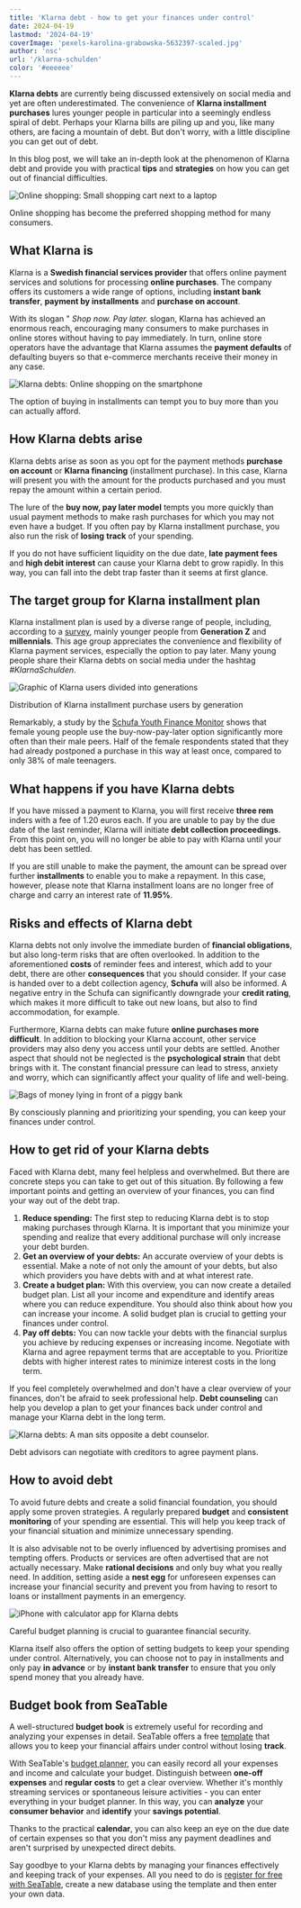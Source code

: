 ```yaml
---
title: 'Klarna debt - how to get your finances under control'
date: 2024-04-19
lastmod: '2024-04-19'
coverImage: 'pexels-karolina-grabowska-5632397-scaled.jpg'
author: 'nsc'
url: '/klarna-schulden'
color: '#eeeeee'
---
```


**Klarna debts** are currently being discussed extensively on social media and yet are often underestimated. The convenience of **Klarna installment purchases** lures younger people in particular into a seemingly endless spiral of debt. Perhaps your Klarna bills are piling up and you, like many others, are facing a mountain of debt. But don't worry, with a little discipline you can get out of debt.

In this blog post, we will take an in-depth look at the phenomenon of Klarna debt and provide you with practical **tips** and **strategies** on how you can get out of financial difficulties.

![Online shopping: Small shopping cart next to a laptop](images/pexels-karolina-grabowska-5632397-711x474.jpg)

Online shopping has become the preferred shopping method for many consumers.

## What Klarna is

Klarna is a **Swedish financial services provider** that offers online payment services and solutions for processing **online purchases**. The company offers its customers a wide range of options, including **instant bank transfer**, **payment by installments** and **purchase on account**.

With its slogan " _Shop now. Pay later._ slogan, Klarna has achieved an enormous reach, encouraging many consumers to make purchases in online stores without having to pay immediately. In turn, online store operators have the advantage that Klarna assumes the **payment defaults** of defaulting buyers so that e-commerce merchants receive their money in any case.

![Klarna debts: Online shopping on the smartphone](images/pexels-cottonbro-studio-5076511-711x474.jpg)

The option of buying in installments can tempt you to buy more than you can actually afford.

## How Klarna debts arise

Klarna debts arise as soon as you opt for the payment methods **purchase on account** or **Klarna financing** (installment purchase). In this case, Klarna will present you with the amount for the products purchased and you must repay the amount within a certain period.

The lure of the **buy now, pay later model** tempts you more quickly than usual payment methods to make rash purchases for which you may not even have a budget. If you often pay by Klarna installment purchase, you also run the risk of **losing** **track** of your spending.

If you do not have sufficient liquidity on the due date, **late payment fees** and **high debit interest** can cause your Klarna debt to grow rapidly. In this way, you can fall into the debt trap faster than it seems at first glance.

## The target group for Klarna installment plan

Klarna installment plan is used by a diverse range of people, including, according to a [survey](https://de.statista.com/infografik/29303/anteil-der-befragten-verschiedener-generationen-die-klarna-bnpl-nutzen/), mainly younger people from **Generation Z** and **millennials**. This age group appreciates the convenience and flexibility of Klarna payment services, especially the option to pay later. Many young people share their Klarna debts on social media under the hashtag _#KlarnaSchulden_.

![Graphic of Klarna users divided into generations](images/Klarna-Schulden-711x533.png)

Distribution of Klarna installment purchase users by generation

Remarkably, a study by the [Schufa Youth Finance Monitor](https://www.schufa.de/themenportal/analyse-schufa-jugend-finanzmonitor-2022/) shows that female young people use the buy-now-pay-later option significantly more often than their male peers. Half of the female respondents stated that they had already postponed a purchase in this way at least once, compared to only 38% of male teenagers.

## What happens if you have Klarna debts

If you have missed a payment to Klarna, you will first receive **three rem** inders with a fee of 1.20 euros each. If you are unable to pay by the due date of the last reminder, Klarna will initiate **debt collection proceedings**. From this point on, you will no longer be able to pay with Klarna until your debt has been settled.

If you are still unable to make the payment, the amount can be spread over further **installments** to enable you to make a repayment. In this case, however, please note that Klarna installment loans are no longer free of charge and carry an interest rate of **11.95%**.

## Risks and effects of Klarna debt

Klarna debts not only involve the immediate burden of **financial obligations**, but also long-term risks that are often overlooked. In addition to the aforementioned **costs** of reminder fees and interest, which add to your debt, there are other **consequences** that you should consider. If your case is handed over to a debt collection agency, **Schufa** will also be informed. A negative entry in the Schufa can significantly downgrade your **credit rating**, which makes it more difficult to take out new loans, but also to find accommodation, for example.

Furthermore, Klarna debts can make future **online purchases more difficult**. In addition to blocking your Klarna account, other service providers may also deny you access until your debts are settled. Another aspect that should not be neglected is the **psychological strain** that debt brings with it. The constant financial pressure can lead to stress, anxiety and worry, which can significantly affect your quality of life and well-being.

![Bags of money lying in front of a piggy bank](images/pexels-katie-harp-12591342-711x472.jpg)

By consciously planning and prioritizing your spending, you can keep your finances under control.

## How to get rid of your Klarna debts

Faced with Klarna debt, many feel helpless and overwhelmed. But there are concrete steps you can take to get out of this situation. By following a few important points and getting an overview of your finances, you can find your way out of the debt trap.

1. **Reduce spending:** The first step to reducing Klarna debt is to stop making purchases through Klarna. It is important that you minimize your spending and realize that every additional purchase will only increase your debt burden.
2. **Get an overview of your debts:** An accurate overview of your debts is essential. Make a note of not only the amount of your debts, but also which providers you have debts with and at what interest rate.
3. **Create a budget plan:** With this overview, you can now create a detailed budget plan. List all your income and expenditure and identify areas where you can reduce expenditure. You should also think about how you can increase your income. A solid budget plan is crucial to getting your finances under control.
4. **Pay off debts:** You can now tackle your debts with the financial surplus you achieve by reducing expenses or increasing income. Negotiate with Klarna and agree repayment terms that are acceptable to you. Prioritize debts with higher interest rates to minimize interest costs in the long term.

If you feel completely overwhelmed and don't have a clear overview of your finances, don't be afraid to seek professional help. **Debt counseling** can help you develop a plan to get your finances back under control and manage your Klarna debt in the long term.

![Klarna debts: A man sits opposite a debt counselor.](images/pexels-rdne-stock-project-7821681-711x474.jpg)

Debt advisors can negotiate with creditors to agree payment plans.

## How to avoid debt

To avoid future debts and create a solid financial foundation, you should apply some proven strategies. A regularly prepared **budget** and **consistent monitoring** of your spending are essential. This will help you keep track of your financial situation and minimize unnecessary spending.

It is also advisable not to be overly influenced by advertising promises and tempting offers. Products or services are often advertised that are not actually necessary. Make **rational decisions** and only buy what you really need. In addition, setting aside a **nest egg** for unforeseen expenses can increase your financial security and prevent you from having to resort to loans or installment payments in an emergency.

![iPhone with calculator app for Klarna debts](images/pexels-leeloo-the-first-8970691-711x508.jpg)

Careful budget planning is crucial to guarantee financial security.

Klarna itself also offers the option of setting budgets to keep your spending under control. Alternatively, you can choose not to pay in installments and only pay **in advance** or by **instant bank transfer** to ensure that you only spend money that you already have.

## Budget book from SeaTable

A well-structured **budget book** is extremely useful for recording and analyzing your expenses in detail. SeaTable offers a free [template](https://seatable.io/en/vorlage/kqecvuxbrganzgw0w1skgq/) that allows you to keep your financial affairs under control without losing **track**.

With SeaTable's [budget planner](https://seatable.io/en/vorlage/kqecvuxbrganzgw0w1skgq/), you can easily record all your expenses and income and calculate your budget. Distinguish between **one-off expenses** and **regular costs** to get a clear overview. Whether it's monthly streaming services or spontaneous leisure activities - you can enter everything in your budget planner. In this way, you can **analyze** your **consumer behavior** and **identify** your **savings potential**.

Thanks to the practical **calendar**, you can also keep an eye on the due date of certain expenses so that you don't miss any payment deadlines and aren't surprised by unexpected direct debits.

Say goodbye to your Klarna debts by managing your finances effectively and keeping track of your expenses. All you need to do is [register for free with SeaTable](https://seatable.io/en/registrierung/), create a new database using the template and then enter your own data.
